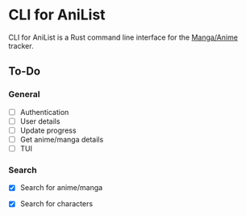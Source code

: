 # CLI for AniList

CLI for AniList is a Rust command line interface for the [Manga/Anime](https://anilist.co) tracker.

## To-Do

### General
- [ ] Authentication
- [ ] User details
- [ ] Update progress
- [ ] Get anime/manga details
- [ ] TUI

### Search
- [x] Search for anime/manga
- [x] Search for characters

